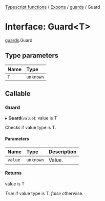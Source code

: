 [Typescript functions](../index.md) / [Exports](../modules.md) / [guards](../modules/guards.md) / Guard

# Interface: Guard<T\>

[guards](../modules/guards.md).Guard

## Type parameters

| Name | Type |
| :------ | :------ |
| `T` | `unknown` |

## Callable

### Guard

▸ **Guard**(`value`): value is T

Checks if value type is T.

#### Parameters

| Name | Type | Description |
| :------ | :------ | :------ |
| `value` | `unknown` | Value. |

#### Returns

value is T

_True_ if value type is T, _false_ otherwise.
